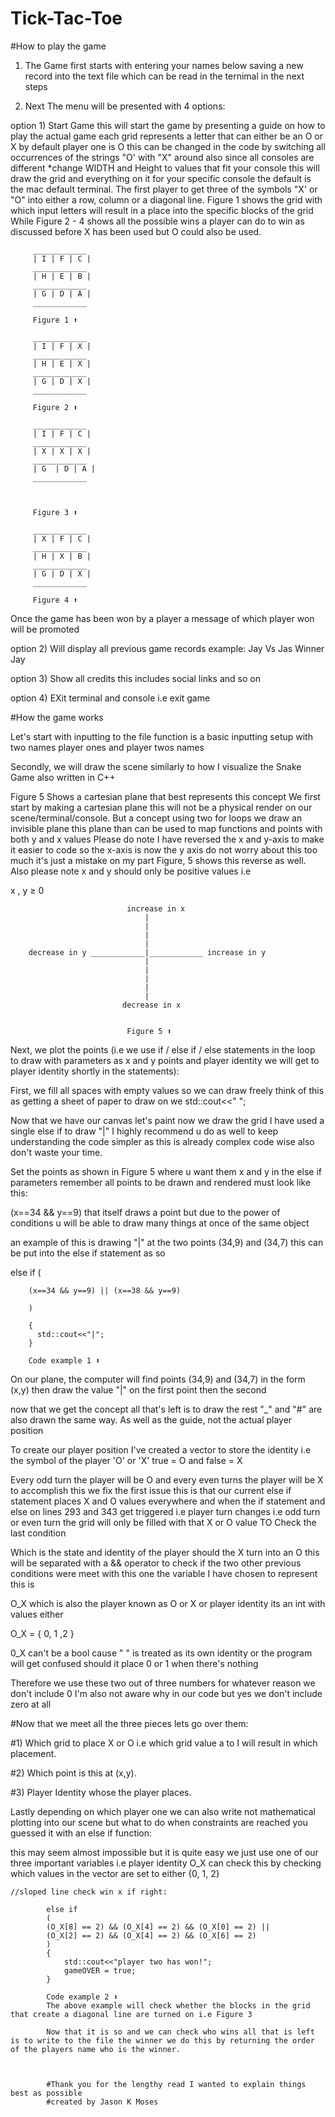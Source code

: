 # Tick-Tac-Toe
#How to play the game

1) The Game first starts with entering your names below saving a new record into the text file which can be read in the ternimal in the next steps

2) Next The menu will be presented with 4 options:

option 1) Start Game this will start the game by presenting a guide on how to play the actual game each grid represents a letter that can either be an O or X by default player one is O this can be changed in the code by switching all occurrences of the strings "O' with "X" around also since all consoles are different *change WIDTH and Height to values that fit your console this will draw the grid and everything on it for your specific console the default is the mac default terminal. The first player to get three of the symbols "X' or "O" into either a row, column or a diagonal line. Figure 1 shows the grid with which input letters will result in a place into the specific blocks of the grid While Figure 2 - 4 shows all the possible wins a player can do to win as discussed before X has been used but O could also be used.


         ____________                                                        
         | I | F | C |                                                                  
         ____________                                                                   
         | H | E | B |                                                                   
         ____________                                                                   
         | G | D | A |                                                                  
         ____________  
         
         Figure 1 ⬆︎
         
         ____________                                                        
         | I | F | X |                                                                  
         ____________                                                                   
         | H | E | X |                                                                   
         ____________                                                                   
         | G | D | X |                                                                  
         ____________  
         
         Figure 2 ⬆︎
         
         ____________                                                        
         | I | F | C |                                                                  
         ____________                                                                   
         | X | X | X |                                                                   
         ____________                                                                   
         | G  | D | A |                                                                  
         ____________  
         
         
         
         Figure 3 ⬆︎
         
         ____________                                                        
         | X | F | C |                                                                  
         ____________                                                                   
         | H | X | B |                                                                   
         ____________                                                                   
         | G | D | X |                                                                  
         ____________  
         
         Figure 4 ⬆︎
        
        
        
 Once the game has been won by a player a message of which player won will be promoted
        
       
 option 2) Will display all previous game records example: Jay Vs Jas Winner Jay
 
 option 3) Show all credits this includes social links and so on
 
 option 4) EXit terminal and console i.e exit game
 
 
 
 #How the game works
 
 Let's start with inputting to the file function is a basic inputting setup  with two names player ones and player twos names
 
 Secondly, we will draw the scene similarly to how I visualize the Snake Game also written in C++
 
 Figure 5 Shows a cartesian plane that best represents this concept 
 We first start by making a cartesian plane this will not be a physical render on our scene/terminal/console.
 But a concept using two for loops we draw an invisible plane this plane than can be used to map functions and points with both y and x values
 Please do note I have reversed the x and y-axis to make it easier to code so the x-axis is now the y axis do not worry about this too much it's just a mistake
 on my part Figure, 5 shows this reverse as well.
 Also please note x and y should only be positive values i.e 
 
 x , y ≥ 0
 
 
                              increase in x
                                  |
                                  |
                                  |
                                  |
        decrease in y ____________|____________ increase in y
                                  |
                                  |
                                  |
                                  |
                                  |
                             decrease in x
                      
                              
                              Figure 5 ⬆︎
                              
 
 Next, we plot the points (i.e we use if / else if / else statements in the loop to draw with parameters as x and y points and player identity 
 we will get to player identity shortly in the statements):
 
 First, we fill all spaces with empty values so we can draw freely think of this as getting a sheet of paper to draw on we std::cout<<" ";
 
 Now that we have our canvas let's paint now we draw the grid I have used a single else if to draw "|" I highly recommend u do as well to keep 
 understanding the code simpler as this is already complex code wise also don't waste your time.
 
 Set the points as shown in Figure 5 where u want them x and y in the else if parameters remember all points to be drawn and rendered must look like this:
 
 (x==34 && y==9) that itself draws a point but due to the power of conditions u will be able to draw many things at once of the same object
 
 an example of this is drawing "|" at the two points (34,9) and (34,7) this can be put into the else if statement as so 
 
 
 else if
        (

        (x==34 && y==9) || (x==38 && y==9)
        
        )
        
        {
          std::cout<<"|";
        }
        
        Code example 1 ⬆︎
        
 
 On our plane, the computer will find points (34,9) and (34,7) in the form (x,y) then draw the value "|" on the first point then the second
 
 now that we get the concept all that's left is to draw the rest "_" and "#" are also drawn the same way. As well as the guide, not the actual player position
 
 To create our player position I've created a vector to store the identity i.e the symbol of the player 'O' or 'X' true = O and false = X
 
 Every odd turn the player will be O and every even turns the player will be X to accomplish this we fix the first issue this is that our current else if statement places X and O values everywhere
 and when the if statement and else on lines 293 and 343 get triggered i.e player turn changes i.e odd turn or even turn the grid will only be filled with that X or O value TO Check the last condition
 
 Which is the state and identity of the player should the X turn into an O this will be separated with a && operator to check if the two other previous conditions were meet with this one the variable I have chosen to represent this is 
 
 O_X which is also the player known as O or X or player identity its an int with values either 
 
 O_X = { 0, 1 ,2 }    
 
 0_X can't be a bool cause " " is treated as its own identity or the program will get confused should it place 0 or 1 when there's nothing
 
 Therefore we use these two out of three numbers for whatever reason we don't include 0 I'm also not aware why in our code but yes we don't include zero at all 
 
#Now that we meet all the three pieces lets go over them:

#1) Which grid to place X or O i.e which grid value a to I will result in which placement.

#2) Which point is this at (x,y).

#3) Player Identity whose the player places.
 
 Lastly depending on which player one we can also write not mathematical plotting into our scene but what to do when constraints are reached you guessed it with an else if function:
  
  this may seem almost impossible but it is quite easy we just use one of our three important variables i.e player identity O_X can check this by checking which values in the vector are set to either {0, 1, 2}
  
    //sloped line check win x if right:
    
            else if
            (
            (O_X[8] == 2) && (O_X[4] == 2) && (O_X[0] == 2) ||
            (O_X[2] == 2) && (O_X[4] == 2) && (O_X[6] == 2)
            )
            {
                std::cout<<"player two has won!";
                gameOVER = true;
            }
            
            Code example 2 ⬆︎
            The above example will check whether the blocks in the grid that create a diagonal line are turned on i.e Figure 3
            
            Now that it is so and we can check who wins all that is left is to write to the file the winner we do this by returning the order of the players name who is the winner.
            
            
            
            #Thank you for the lengthy read I wanted to explain things best as possible 
            #created by Jason K Moses
 
 
 
 
